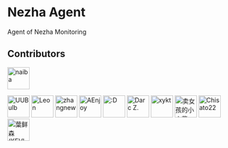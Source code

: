 # Nezha Agent
  
Agent of Nezha Monitoring

## Contributors

<!--GAMFC_DELIMITER--><a href="https://github.com/naiba" title="naiba"><img src="https://avatars.githubusercontent.com/u/29243953?v=4" width="50;" alt="naiba"/></a>
<a href="https://github.com/uubulb" title="UUBulb"><img src="https://avatars.githubusercontent.com/u/35923940?v=4" width="50;" alt="UUBulb"/></a>
<a href="https://github.com/funnyzak" title="Leon"><img src="https://avatars.githubusercontent.com/u/2562087?v=4" width="50;" alt="Leon"/></a>
<a href="https://github.com/zhangnew" title="zhangnew"><img src="https://avatars.githubusercontent.com/u/9146834?v=4" width="50;" alt="zhangnew"/></a>
<a href="https://github.com/AEnjoy" title="AEnjoy"><img src="https://avatars.githubusercontent.com/u/37976919?v=4" width="50;" alt="AEnjoy"/></a>
<a href="https://github.com/wwng2333" title=":D"><img src="https://avatars.githubusercontent.com/u/17147265?v=4" width="50;" alt=":D"/></a>
<a href="https://github.com/DarcJC" title="Darc Z."><img src="https://avatars.githubusercontent.com/u/53445798?v=4" width="50;" alt="Darc Z."/></a>
<a href="https://github.com/xykt" title="xykt"><img src="https://avatars.githubusercontent.com/u/152045469?v=4" width="50;" alt="xykt"/></a>
<a href="https://github.com/Erope" title="卖女孩的小火柴"><img src="https://avatars.githubusercontent.com/u/44471469?v=4" width="50;" alt="卖女孩的小火柴"/></a>
<a href="https://github.com/liuran001" title="Chisato22"><img src="https://avatars.githubusercontent.com/u/32791471?v=4" width="50;" alt="Chisato22"/></a>
<a href="https://github.com/akiasprin" title="葉鲜森(KEVI_)"><img src="https://avatars.githubusercontent.com/u/25278728?v=4" width="50;" alt="葉鲜森(KEVI_)"/></a><!--GAMFC_DELIMITER_END-->
